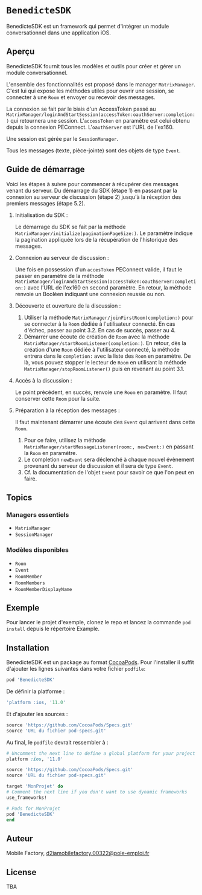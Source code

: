 # ``BenedicteSDK``

BenedicteSDK est un framework qui permet d'intégrer un module conversationnel dans une application iOS.

## Aperçu

BenedicteSDK fournit tous les modèles et outils pour créer et gérer un module conversationnel.

L'ensemble des fonctionnalités est proposé dans le manager ``MatrixManager``. C'est lui qui expose les méthodes utiles pour ouvrir une session, se connecter à une ``Room`` et envoyer ou recevoir des messages.

La connexion se fait par le biais d'un AccessToken passé au ``MatrixManager/loginAndStartSession(accessToken:oauthServer:completion:)`` qui retournera une session. L'``accessToken`` en paramètre est celui obtenu depuis la connexion PEConnect. L'``oauthServer`` est l'URL de l'ex160.

Une session est gérée par le ``SessionManager``.

Tous les messages (texte, pièce-jointe) sont des objets de type ``Event``.

## Guide de démarrage

Voici les étapes à suivre pour commencer à récupérer des messages venant du serveur. Du démarrage du SDK (étape 1) en passant par la connexion au serveur de discussion (étape 2) jusqu'à la réception des premiers messages (étape 5.2).

1. Initialisation du SDK :

	Le démarrage du SDK se fait par la méthode ``MatrixManager/initialize(paginationPageSize:)``. Le paramètre indique la pagination appliquée lors de la récupération de l'historique des messages.
	
2. Connexion au serveur de discussion : 

   Une fois en possession d'un ``accesToken`` PEConnect valide, il faut le passer en paramètre de la méthode ``MatrixManager/loginAndStartSession(accessToken:oauthServer:completion:)`` avec l'URL de l'ex160 en second paramètre. En retour, la méthode renvoie un Booléen indiquant une connexion reussie ou non.
3. Découverte et ouverture de la discussion : 
   1. Utiliser la méthode ``MatrixManager/joinFirstRoom(completion:)`` pour se connecter à la ``Room`` dédiée à l'utilisateur connecté. En cas d'échec, passer au point 3.2. En cas de succès, passer au 4.
   2. Démarrer une écoute de création de ``Room`` avec la méthode ``MatrixManager/startRoomListener(completion:)``. En retour, dès la création d'une ``Room`` dédiée à l'utilisateur connecté, la méthode entrera dans le ``completion:`` avec la liste des ``Room`` en paramètre. De là, vous pouvez stopper le lecteur de ``Room`` en utilisant la méthode ``MatrixManager/stopRoomListener()`` puis en revenant au point 3.1.
4. Accès à la discussion :
	
   Le point précédent, en succès, renvoie une ``Room`` en paramètre. Il faut conserver cette ``Room`` pour la suite.
5. Préparation à la réception des messages : 
	
   Il faut maintenant démarrer une écoute des ``Event`` qui arrivent dans cette ``Room``. 
   1. Pour ce faire, utilisez la méthode ``MatrixManager/startMessageListener(room:, newEvent:)`` en passant la ``Room`` en paramètre.
   2. Le completion ``newEvent`` sera déclenché à chaque nouvel évènement provenant du serveur de discussion et il sera de type ``Event``.
   3. Cf. la documentation de l'objet ``Event`` pour savoir ce que l'on peut en faire.

## Topics

### Managers essentiels

- ``MatrixManager``
- ``SessionManager``

### Modèles disponibles

- ``Room``
- ``Event``
- ``RoomMember``
- ``RoomMembers``
- ``RoomMemberDisplayName``

## Exemple

Pour lancer le projet d'exemple, clonez le repo et lancez la commande `pod install` depuis le répertoire Example.

## Installation

BenedicteSDK est un package au format [CocoaPods](https://cocoapods.org). Pour l'installer il suffit d'ajouter les lignes suivantes dans votre fichier `podfile`:

```ruby
pod 'BenedicteSDK'
```

De définir la platforme :
```ruby 
'platform :ios, '11.0'
```

Et d'ajouter les sources :
```ruby
source 'https://github.com/CocoaPods/Specs.git'
source 'URL du fichier pod-specs.git'
```

Au final, le `podfile` devrait ressembler à :

```ruby
# Uncomment the next line to define a global platform for your project
platform :ios, '11.0'

source 'https://github.com/CocoaPods/Specs.git'
source 'URL du fichier pod-specs.git'

target 'MonProjet' do
# Comment the next line if you don't want to use dynamic frameworks
use_frameworks!

# Pods for MonProjet
pod 'BenedicteSDK'
end
```

## Auteur

Mobile Factory, <d2iamobilefactory.00322@pole-emploi.fr>

## License

TBA
